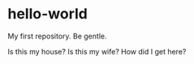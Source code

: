 # hello-world
My first repository. Be gentle.

Is this my house?
Is this my wife?
How did I get here?
